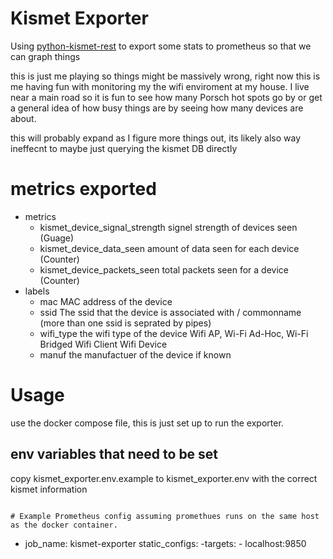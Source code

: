 # Kismet Exporter

Using [python-kismet-rest](https://github.com/kismetwireless/python-kismet-rest/) to export some stats to prometheus so that we can graph things 

this is just me playing so things might be massively wrong, right now this is me having fun with monitoring my the wifi enviroment at my house. I live near a main road so it is fun to see how many Porsch hot spots go by or get a general idea of how busy things are by seeing how many devices are about. 

this will probably expand as I figure more things out, its likely also way ineffecnt to maybe just querying the kismet DB directly

# metrics exported 

- metrics 
	- kismet_device_signal_strength signel strength of devices seen  (Guage) 
	- kismet_device_data_seen amount of data seen for each device (Counter)
	- kismet_device_packets_seen total packets seen for a device (Counter)
- labels
	- mac MAC address of the device 
	- ssid The ssid that the device is associated with / commonname (more than one ssid is seprated by pipes) 
	- wifi_type the wifi type of the device Wifi AP, Wi-Fi Ad-Hoc, Wi-Fi Bridged Wifi Client Wifi Device
	- manuf the manufactuer of the device if known 

# Usage 

use the docker compose file, this is just set up to run the exporter. 


## env variables that need to be set 

copy kismet_exporter.env.example to kismet_exporter.env with the correct kismet information  


```

# Example Prometheus config assuming promethues runs on the same host as the docker container.  
```
- job_name: kismet-exporter
  static_configs: 
  	-targets: 
  		- localhost:9850 
```



